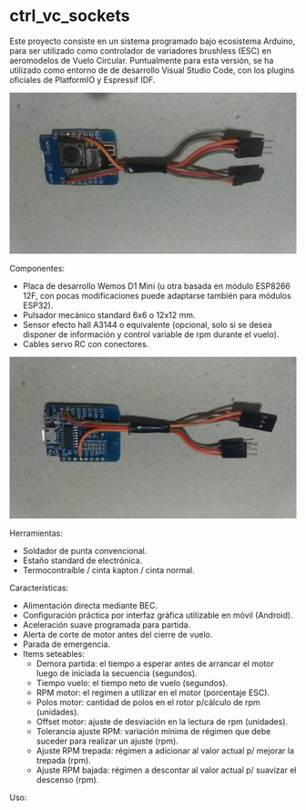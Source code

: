 # ctrl_vc_sockets

Este proyecto consiste en un sistema programado bajo ecosistema Arduino, para ser utilizado como controlador de variadores brushless (ESC) en aeromodelos de Vuelo Circular.
Puntualmente para esta versión, se ha utilizado como entorno de de desarrollo Visual Studio Code, con los plugins oficiales de PlatformIO y Espressif IDF.

![](polos_controlador_01.jpg)

Componentes:
* Placa de desarrollo Wemos D1 Mini (u otra basada en módulo ESP8266 12F, con pocas modificaciones puede adaptarse también para módulos ESP32).
* Pulsador mecánico standard 6x6 o 12x12 mm.
* Sensor efecto hall A3144 o equivalente (opcional, solo si se desea disponer de información y control variable de rpm durante el vuelo).
* Cables servo RC con conectores.

![](polos_controlador_02.jpg)

Herramientas:
* Soldador de punta convencional.
* Estaño standard de electrónica.
* Termocontraíble / cinta kapton / cinta normal.

Características:
* Alimentación directa mediante BEC.
* Configuración práctica por interfaz gráfica utilizable en móvil (Android).
* Aceleración suave programada para partida.
* Alerta de corte de motor antes del cierre de vuelo.
* Parada de emergencia.
* Items seteables:
	* Demora partida: el tiempo a esperar antes de arrancar el motor luego de iniciada la secuencia (segundos).
	* Tiempo vuelo: el tiempo neto de vuelo (segundos).
	* RPM motor: el regimen a utilizar en el motor (porcentaje ESC).
	* Polos motor: cantidad de polos en el rotor p/cálculo de rpm (unidades).
	* Offset motor: ajuste de desviación en la lectura de rpm (unidades).
  * Tolerancia ajuste RPM: variación mínima de régimen que debe suceder para realizar un ajuste (rpm).
  * Ajuste RPM trepada: régimen a adicionar al valor actual p/ mejorar la trepada (rpm).
  * Ajuste RPM bajada: régimen a descontar al valor actual p/ suavizar el descenso (rpm).

Uso:
<!-- * Solo la primera vez (o cuando se notifique sobre alguna actualización del firmware en este repo), se debe visitar desde el teléfono la direccion (https://direcci.on) para descargar la interfaz de configuración. En ese momento el navegador da la opción de instalar una copia local en el móvil, ya que se trata simplemente de una PWA.
* Ni bien es conectada, la placa se presenta como un punto de acceso WiFi (AP), bajo un nombre y clave predefinidos en el firmware.
* Desde el gestor Wifi del teléfono, se debe conectar a esta red, y acto seguido utilizar el ícono generado por la instalación PWA del paso anterior para abrir la interfaz.
* En la interfaz, se deben desplazar los distintos indicadores gráficos para colocar los valores en los puntos deseados, y luego pulsar el botón Guardar para almacenar los parámetros en la memoria del controlador. A partir de ese momento, se puede desconectar el teléfono o  reconectar el controlador VC y salir a volar, NO es necesario mantener el teléfono conectado a la placa mientras se está volando.
* Si se desea poder modificar el regimen objetivo de rpm durante el vuelo, o bien utilizar la parada de emergencia, sí es necesario mantener enlazado al teléfono. No obstante esta situación no afecta en absoluto el desempeño de la placa en el control de tiempos y gestión del vuelo, cualquier posible desconección o interferencia inalámbrica no incidirá en el control principal.
* Para iniciar el vuelo tras energizar la placa, es necesario mantener presionado el pulsador durante 3 segundos. Esta es una medida básica de precaución para evitar que el ciclo de vuelo sea disparado involuntariamente. De inmediato el motor es arrancado por un instante, para confirmar que el ciclo ha comenzado, a partir de allí corre la demora de partida, se realiza luego la aceleración progresiva hasta el regimen de motor seteado, y se mantiene hasta el final del tiempo de vuelo o hasta un aviso de parada de emergencia.
* Terminado el ciclo de vuelo, NO es posible iniciarlo nuevamente hasta reconectar la alimentación de la placa VC. -->
